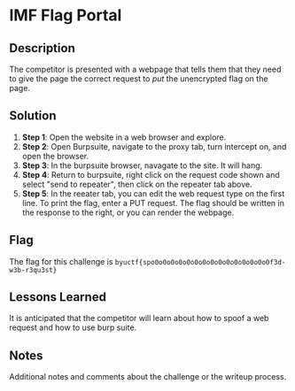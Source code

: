 # IMF Flag Portal

## Description
The competitor is presented with a webpage that tells them that they need to give the page the correct request to *put* the unencrypted flag on the page. 

## Solution
1. **Step 1**: Open the website in a web browser and explore.
2. **Step 2**: Open Burpsuite, navigate to the proxy tab, turn intercept on, and open the browser. 
3. **Step 3**: In the burpsuite browser, navagate to the site. It will hang.
4. **Step 4**: Return to burpsuite, right click on the request code shown and select "send to repeater", then click on the repeater tab above. 
5. **Step 5**: In the reeater tab, you can edit the web request type on the first line. To print the flag, enter a PUT request. The flag should be written in the response to the right, or you can render the webpage. 

## Flag
The flag for this challenge is `byuctf{spo0o0o0o0o0o0o0o0o0o0o0o0o0o0o0f3d-w3b-r3qu3st}`

## Lessons Learned
It is anticipated that the competitor will learn about how to spoof a web request and how to use burp suite. 

## Notes
Additional notes and comments about the challenge or the writeup process.
